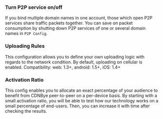 
### Turn P2P service on/off

If you bind multiple domain names in one account, those which open P2P services share traffic packets together. You can save on packet consumption by shutting down P2P services of one or several domain names in `P2P Config`.

### Uploading Rules

This configuration allows you to define your own uploading logic with regards to the network condition. By default, uploading on cellular is enabled. Compatibility: web: 1.3+, android: 1.5+, iOS: 1.4+

### Activation Ratio

This config enables you to allocate an exact percentage of your audience to benefit from CDNBye peer-to-peer on a per-device basis. By starting with a small activation ratio, you will be able to test how our technology works on a small percentage of end-users. Then, you can increase it with time after checking the results.